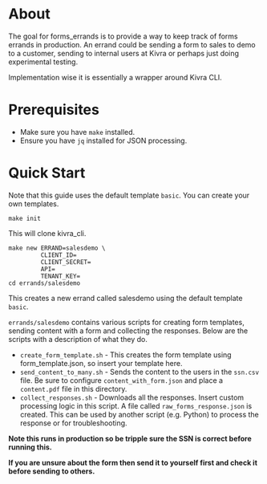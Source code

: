 # About

The goal for forms_errands is to provide a way to keep track of forms errands in production. An errand could be sending a form to sales to demo to a customer, sending to internal users at Kivra or perhaps just doing experimental testing.

Implementation wise it is essentially a wrapper around Kivra CLI.

# Prerequisites

- Make sure you have `make` installed.
- Ensure you have `jq` installed for JSON processing.

# Quick Start

Note that this guide uses the default template `basic`. You can create your own templates.

```
make init
```

This will clone kivra_cli. 

```
make new ERRAND=salesdemo \
         CLIENT_ID= 
         CLIENT_SECRET= 
         API= 
         TENANT_KEY=
cd errands/salesdemo 
```

This creates a new errand called salesdemo using the default template `basic`. 

`errands/salesdemo` contains various scripts for creating form templates, sending content with a form and collecting the responses. Below are the scripts with a description of what they do.

* `create_form_template.sh` - This creates the form template using form_template.json, so insert your template here.
* `send_content_to_many.sh` - Sends the content to the users in the `ssn.csv` file. Be sure to configure `content_with_form.json` and place a `content.pdf` file in this directory.
* `collect_responses.sh` - Downloads all the responses. Insert custom processing logic in this script. A file called `raw_forms_response.json` is created. This can be used by another script (e.g. Python) to process the response or for troubleshooting.


**Note this runs in production so be tripple sure the SSN is correct before running this.**

**If you are unsure about the form then send it to yourself first and check it before sending to others.**
